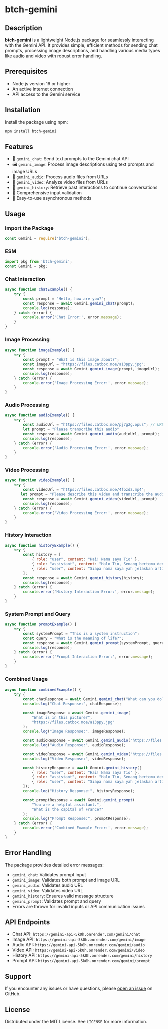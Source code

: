 # btch-gemini

## Description

**btch-gemini** is a lightweight Node.js package for seamlessly interacting with the Gemini API. It provides simple, efficient methods for sending chat prompts, processing image descriptions, and handling various media types like audio and video with robust error handling.

## Prerequisites

- Node.js version 16 or higher
- An active internet connection
- API access to the Gemini service

## Installation

Install the package using npm:

```bash
npm install btch-gemini
```

## Features

- 🤖 `gemini_chat`: Send text prompts to the Gemini chat API
- 🖼️ `gemini_image`: Process image descriptions using text prompts and image URLs
- 🎵 `gemini_audio`: Process audio files from URLs
- 🎥 `gemini_video`: Analyze video files from URLs
- 🧠 `gemini_history`: Retrieve past interactions to continue conversations
- 🔐 Comprehensive input validation
- 🚀 Easy-to-use asynchronous methods

## Usage

### Import the Package

```javascript
const Gemini = require('btch-gemini');
```

### ESM
```javascript
import pkg from 'btch-gemini';
const Gemini = pkg;
```

### Chat Interaction

```javascript
async function chatExample() {
    try {
        const prompt = "Hello, how are you?";
        const response = await Gemini.gemini_chat(prompt);
        console.log(response);
    } catch (error) {
        console.error('Chat Error:', error.message);
    }
}
```

### Image Processing

```javascript
async function imageExample() {
    try {
        const prompt = "What is this image about?";
        const imageUrl = "https://files.catbox.moe/a13ppy.jpg";
        const response = await Gemini.gemini_image(prompt, imageUrl);
        console.log(response);
    } catch (error) {
        console.error('Image Processing Error:', error.message);
    }
}
```

### Audio Processing

```javascript
async function audioExample() {
    try {
        const audioUrl = "https://files.catbox.moe/pj7g2g.opus"; // URL AUDIO
        let prompt = "Please transcribe this audio"
        const response = await Gemini.gemini_audio(audioUrl, prompt);
        console.log(response);
    } catch (error) {
        console.error('Audio Processing Error:', error.message);
    }
}
```

### Video Processing

```javascript
async function videoExample() {
    try {
        const videoUrl = "https://files.catbox.moe/4fozd2.mp4";
       let prompt = "Please describe this video and transcribe the audio"
        const response = await Gemini.gemini_video(videoUrl, prompt)
        console.log(response);
    } catch (error) {
        console.error('Video Processing Error:', error.message);
    }
}
```

### History Interaction

```javascript
async function historyExample() {
    try {
        const history = [
            { role: "user", content: "Hai! Nama saya Tio" },
            { role: "assistant", content: "Halo Tio, Senang bertemu dengan mu." },
            { role: "user", content: "Siapa nama saya yah jelaskan arti nama saya" }
        ];
        const response = await Gemini.gemini_history(history);
        console.log(response);
    } catch (error) {
        console.error('History Interaction Error:', error.message);
    }
}
```

### System Prompt and Query

```javascript
async function promptExample() {
    try {
        const systemPrompt = "This is a system instruction";
        const query = "What is the meaning of life?";
        const response = await Gemini.gemini_prompt(systemPrompt, query);
        console.log(response);
    } catch (error) {
        console.error('Prompt Interaction Error:', error.message);
    }
}
```

### Combined Usage

```javascript
async function combinedExample() {
    try {
        const chatResponse = await Gemini.gemini_chat("What can you do?");
        console.log("Chat Response:", chatResponse);

        const imageResponse = await Gemini.gemini_image(
            "What is in this picture?", 
            "https://files.catbox.moe/a13ppy.jpg"
        );
        console.log("Image Response:", imageResponse);

        const audioResponse = await Gemini.gemini_audio("https://files.catbox.moe/pj7g2g.opus", "Please transcribe this audio");
        console.log("Audio Response:", audioResponse);

        const videoResponse = await Gemini.gemini_video("https://files.catbox.moe/4fozd2.mp4", "Please describe this video and transcribe the audio");
        console.log("Video Response:", videoResponse);

        const historyResponse = await Gemini.gemini_history([
            { role: "user", content: "Hai! Nama saya Tio" },
            { role: "assistant", content: "Halo Tio, Senang bertemu dengan mu." },
            { role: "user", content: "Siapa nama saya yah jelaskan arti nama saya" }
        ]);
        console.log("History Response:", historyResponse);

        const promptResponse = await Gemini.gemini_prompt(
            "You are a helpful assistant.", 
            "What is the capital of France?"
        );
        console.log("Prompt Response:", promptResponse);
    } catch (error) {
        console.error('Combined Example Error:', error.message);
    }
}
```

## Error Handling

The package provides detailed error messages:

- `gemini_chat`: Validates prompt input
- `gemini_image`: Validates both prompt and image URL
- `gemini_audio`: Validates audio URL
- `gemini_video`: Validates video URL
- `gemini_history`: Ensures valid message structure
- `gemini_prompt`: Validates prompt and query
- Errors are thrown for invalid inputs or API communication issues

## API Endpoints

- Chat API: `https://gemini-api-5k0h.onrender.com/gemini/chat`
- Image API: `https://gemini-api-5k0h.onrender.com/gemini/image`
- Audio API: `https://gemini-api-5k0h.onrender.com/gemini/audio`
- Video API: `https://gemini-api-5k0h.onrender.com/gemini/video`
- History API: `https://gemini-api-5k0h.onrender.com/gemini/history`
- Prompt API: `https://gemini-api-5k0h.onrender.com/gemini/prompt`

## Support

If you encounter any issues or have questions, please [open an issue](https://github.com/hostinger-bot/btch-gemini/issues) on GitHub.

## License

Distributed under the MIT License. See `LICENSE` for more information.
